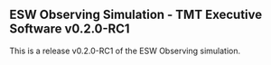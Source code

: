 ## ESW Observing Simulation - TMT Executive Software v0.2.0-RC1

This is a release v0.2.0-RC1 of the ESW Observing simulation.
